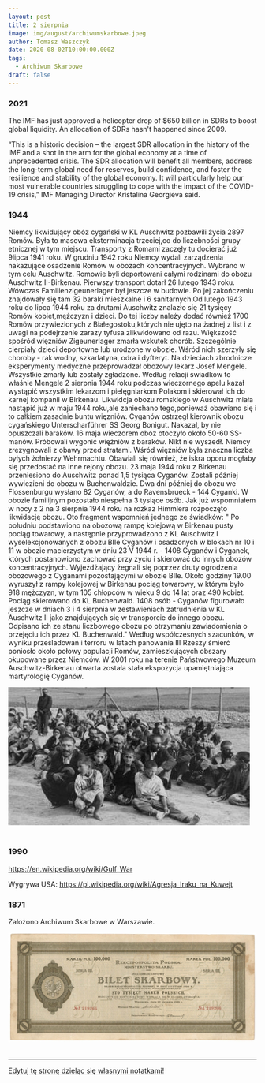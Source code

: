 ```yaml
---
layout: post
title: 2 sierpnia
image: img/august/archiwumskarbowe.jpeg
author: Tomasz Waszczyk
date: 2020-08-02T10:00:00.000Z
tags:
  - Archiwum Skarbowe
draft: false  
---
```


### 2021

The IMF has just approved a helicopter drop of $650 billion in SDRs to boost global liquidity. An allocation of SDRs hasn't happened since 2009.

“This is a historic decision – the largest SDR allocation in the history of the IMF and a shot in the arm for the global economy at a time of unprecedented crisis. The SDR allocation will benefit all members, address the long-term global need for reserves, build confidence, and foster the resilience and stability of the global economy. It will particularly help our most vulnerable countries struggling to cope with the impact of the COVID-19 crisis,” IMF Managing Director Kristalina Georgieva said. 

### 1944

Niemcy likwidujący obóz cygański w KL Auschwitz pozbawili życia 2897 Romów. Była to masowa eksterminacja trzeciej,co do liczebności grupy etnicznej w tym miejscu. Transporty z Romami zaczęły tu docierać już 9lipca 1941 roku.
W grudniu 1942 roku Niemcy wydali zarządzenia nakazujące osadzenie Romów w obozach koncentracyjnych. Wybrano w tym celu Auschwitz. Romowie byli deportowani całymi
rodzinami do obozu Auschwitz II-Birkenau.
Pierwszy transport dotarł 26 lutego 1943 roku. Wówczas Familienzigeunerlager był jeszcze w
budowie. Po jej zakończeniu znajdowały się tam 32  baraki mieszkalne i 6 sanitarnych.Od lutego 1943 roku do lipca 1944 roku za drutami Auschwitz znalazło się 21 tysięcy Romów kobiet,mężczyzn i dzieci. Do tej liczby należy dodać również 1700 Romów przywiezionych z Białegostoku,których nie ujęto na żadnej z list i z uwagi na podejrzenie zarazy tyfusa zlikwidowano od razu.
Większość spośród więźniów Zigeunerlager zmarła wskutek chorób. Szczególnie cierpiały dzieci deportowne lub urodzone w obozie.
Wśród nich szerzyły się choroby - rak wodny, szkarlatyna, odra i dyfteryt. Na dzieciach zbrodnicze eksperymenty medyczne przeprowadzał obozowy lekarz Josef Mengele.
Wszystkie zmarły lub zostały zgładzone. Według relacji świadków to właśnie Mengele 2 sierpnia 1944 roku podczas wieczornego apelu kazał wystąpić wszystkim lekarzom i pielęgniarkom Polakom i skierował ich do karnej kompanii w Birkenau.
Likwidcja obozu romskiego w Auschwitz miała nastąpić już w maju 1944 roku,ale zaniechano tego,ponieważ obawiano się i to całkiem zasadnie buntu więzniów.
Cyganów ostrzegł kierownik obozu cygańskiego Unterscharführer SS Georg Bonigut. Nakazał, by nie opuszczali baraków. 16 maja wieczorem obóz otoczyło około 50-60 SS-manów. Próbowali wygonić więźniów z baraków. Nikt nie wyszedł.
Niemcy zrezygnowali z obawy przed stratami. Wśród więźniów była znaczna liczba byłych żołnierzy Wehrmachtu. Obawiali się również, że iskra oporu mogłaby się przedostać na inne
rejony obozu.
23 maja 1944 roku z Birkenau przeniesiono do Auschwitz ponad 1,5 tysiąca Cyganów. Zostali później wywiezieni do obozu w Buchenwaldzie.
Dwa dni później do obozu we Flossenburgu wysłano 82 Cyganów, a do Ravensbrueck - 144 Cyganki. W obozie familijnym pozostało
niespełna 3 tysiące osób.
Jak już wspomniałem w nocy z 2 na 3 sierpnia 1944 roku na rozkaz Himmlera rozpoczęto likwidację obozu. Oto fragment wspomnień jednego ze świadków:
" Po południu podstawiono na obozową rampę kolejową w Birkenau pusty pociąg towarowy, a następnie przyprowadzono z KL Auschwitz I
wyselekcjonowanych z obozu BIIe Cyganów i osadzonych w blokach nr 10 i 11 w obozie macierzystym w dniu 23 V 1944 r. - 1408 Cyganów i Cyganek, których postanowiono zachować przy życiu i skierować do innych obozów koncentracyjnych. Wyjeżdżający żegnali się poprzez druty ogrodzenia obozowego z Cyganami pozostającymi w obozie BIIe. Około godziny 19.00
wyruszył z rampy kolejowej w Birkenau pociąg towarowy, w którym było 918 mężczyzn, w tym 105 chłopców w wieku 9 do 14 lat oraz 490 kobiet.
Pociąg skierowano do KL Buchenwald. 1408 osób - Cyganów figurowało jeszcze w dniach 3 i 4 sierpnia w zestawieniach zatrudnienia w KL
Auschwitz II jako znajdujących się w transporcie do innego obozu. Odpisano ich ze stanu liczbowego obozu po otrzymaniu zawiadomienia o przejęciu ich przez KL Buchenwald."
Według współczesnych szacunków, w wyniku prześladowań i terroru w latach panowania III Rzeszy śmierć poniosło około połowy populacji Romów, zamieszkujących obszary okupowane
przez Niemców.
W 2001 roku na terenie Państwowego Muzeum Auschwitz-Birkenau otwarta została stała ekspozycja upamiętniająca martyrologię Cyganów.

<img src="./img/august/auschwitz.jpg"><br><br>

### 1990

https://en.wikipedia.org/wiki/Gulf_War

Wygrywa USA: https://pl.wikipedia.org/wiki/Agresja_Iraku_na_Kuwejt

### 1871

Założono Archiwum Skarbowe w Warszawie.

<img src="./img/august/archiwumskarbowe.jpeg"><br><br>

---

<a href="https://github.com/TomaszWaszczyk/historia.waszczyk.com/edit/master/src/content/august-2.md" target="_blank">Edytuj tę stronę dzieląc się własnymi notatkami!</a>
